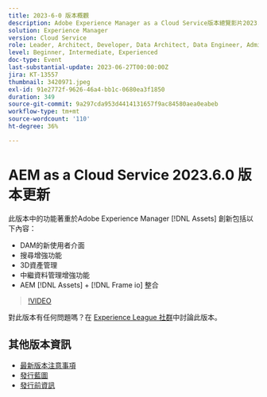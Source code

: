 ```yaml
---
title: 2023-6-0 版本概觀
description: Adobe Experience Manager as a Cloud Service版本總覽影片2023.6.0此版本中的功能著重於Experience Manager Assets創新，並包括下列專案 — DAM搜尋增強功能的新使用者介面3D資產管理中繼資料管理增強功能AEM [!DNL Assets] + [!DNL Frame io]  整合
solution: Experience Manager
version: Cloud Service
role: Leader, Architect, Developer, Data Architect, Data Engineer, Admin, User
level: Beginner, Intermediate, Experienced
doc-type: Event
last-substantial-update: 2023-06-27T00:00:00Z
jira: KT-13557
thumbnail: 3420971.jpeg
exl-id: 91e2772f-9626-46a4-bb1c-0680ea3f1850
duration: 349
source-git-commit: 9a297cda953d4414131657f9ac84580aea0eabeb
workflow-type: tm+mt
source-wordcount: '110'
ht-degree: 36%

---
```


# AEM as a Cloud Service 2023.6.0 版本更新


此版本中的功能著重於Adobe Experience Manager [!DNL Assets] 創新包括以下內容：

* DAM的新使用者介面
* 搜尋增強功能
* 3D資產管理
* 中繼資料管理增強功能
* AEM [!DNL Assets] + [!DNL Frame io] 整合

>[!VIDEO](https://video.tv.adobe.com/v/3420971/?learn=on)


對此版本有任何問題嗎？在 [Experience League 社群](https://adobe.ly/444zA4U)中討論此版本。

## 其他版本資訊

* [最新版本注意事項](https://experienceleague.adobe.com/docs/experience-manager-cloud-service/content/release-notes/home.html)
* [發行藍圖](https://experienceleague.adobe.com/docs/experience-manager-release-information/aem-release-updates/update-releases-roadmap.html?lang=zh-Hant)
* [發行前資訊](https://experienceleague.adobe.com/docs/experience-manager-cloud-service/content/release-notes/prerelease.html?lang=zh-Hant)
